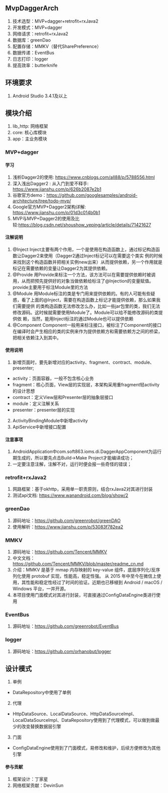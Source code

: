## MvpDaggerArch
1. 技术选型：MVP+dagger+retrofit+rxJava2
2. 开发模式：MVP+dagger
3. 网络请求：retrofit+rxJava2
4. 数据库：greenDao
5. 配置存储：MMKV（替代SharePreference）
6. 数据传递：EventBus
7. 日志打印：logger
8. 提高效率：butterknife

## 环境要求
1. Android Studio 3.4.1及以上

## 模块介绍
1. lib_http: 网络框架
2. core: 核心库模块
3. app：主业务模块

### MVP+dagger
#### 学习
1. 浅析Dagger2的使用: https://www.cnblogs.com/all88/p/5788556.html
2. 深入浅出Dagger2 : 从入门到爱不释手: https://www.jianshu.com/p/626b2087e2b1
3. 谷歌官方demo：https://github.com/googlesamples/android-architecture/tree/todo-mvp/
4. Google官方MVP+Dagger2架构详解: https://www.jianshu.com/p/01d3c014b0b1
5. MVP与MVP+Dagger2的使用及比较:https://blog.csdn.net/shoushow_yeping/article/details/71421627
#### 注解说明
1. @Inject Inject主要有两个作用，一个是使用在构造函数上，通过标记构造函数让Dagger2来使用（Dagger2通过Inject标记可以在需要这个类实 例的时候来找到这个构造函数并把相关实例new出来）从而提供依赖，另一个作用就是标记在需要依赖的变量让Dagger2为其提供依赖。
2. @Provide 用Provide来标注一个方法，该方法可以在需要提供依赖时被调用，从而把预先提供好的对象当做依赖给标注了@Injection的变量赋值。provide主要用于标注Module里的方法
3. @Module 用Module标注的类是专门用来提供依赖的。有的人可能有些疑惑，看了上面的@Inject，需要在构造函数上标记才能提供依赖，那么如果我们需要提供 的类构造函数无法修改怎么办，比如一些jar包里的类，我们无法修改源码。这时候就需要使用Module了。Module可以给不能修改源码的类提供依 赖，当然，能用Inject标注的通过Module也可以提供依赖
4. @Component Component一般用来标注接口，被标注了Component的接口在编译时会产生相应的类的实例来作为提供依赖方和需要依赖方之间的桥梁，把相关依赖注入到其中。

#### 使用说明
1. 新增页面时，要先新增对应的activity、fragment、contract、module、presenter;
* activity：页面容器，一般不包含核心业务
* fragment：核心页面，View层的实现层，本架构采用重fragment轻activity的设计思想
* contract：定义View层和Presenter层的抽象层接口
* module：定义注解关系
* presenter：presenter层的实现
2. ActivityBindingModule中新增activity
3. ApiService中新增接口配置

#### 注意事项
1. AndroidApplication中com.soft863.ioms.di.DaggerAppComponent为运行期生成的，所以要先点击Build->Make Project才能编译成功；
2. 一定要注意注解，注解不对，运行时便会报一些奇怪的错误；

### retrofit+rxJava2
1. 网路框架：基于okhttp，采用单一职责原则，结合rxJava2对其进行封装
2. 测试api文档: https://www.wanandroid.com/blog/show/2

### greenDao
1. 源码地址：https://github.com/greenrobot/greenDAO
2. 使用解析：https://www.jianshu.com/p/53083f782ea2

### MMKV
1. 源码地址：https://github.com/Tencent/MMKV
2. 中文文档：https://github.com/Tencent/MMKV/blob/master/readme_cn.md
3. 介绍：MMKV 是基于 mmap 内存映射的 key-value 组件，底层序列化/反序列化使用 protobuf 实现，性能高，稳定性强。
从 2015 年中至今在微信上使用，其性能和稳定性经过了时间的验证。近期也已移植到 Android / macOS / Windows 平台，一并开源。
4. 本项目使用门面模式对其进行封装，可直接通过ConfigDataEngine类进行使用

### EventBus
1. 源码地址：https://github.com/greenrobot/EventBus


### logger
1. 源码地址：https://github.com/orhanobut/logger

## 设计模式
1. 单例
* DataRepository中使用了单例
2. 代理
* HttpDataSource、LocalDataSource、HttpDataSourceImpl、LocalDataSourceImpl、DataRepository使用到了代理模式，可以做到做最少的改变替换数据层引擎
3. 门面
* ConfigDataEngine使用到了门面模式，易修改和维护，后续方便修改为其他引擎


#### 参与贡献
1. 框架设计：丁家星
2. 网络框架贡献：DevinSun